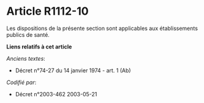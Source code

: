 # Article R1112-10

Les dispositions de la présente section sont applicables aux établissements publics de santé.

**Liens relatifs à cet article**

_Anciens textes_:

  - Décret n°74-27 du 14 janvier 1974 - art. 1 (Ab)

_Codifié par_:

  - Décret n°2003-462 2003-05-21
